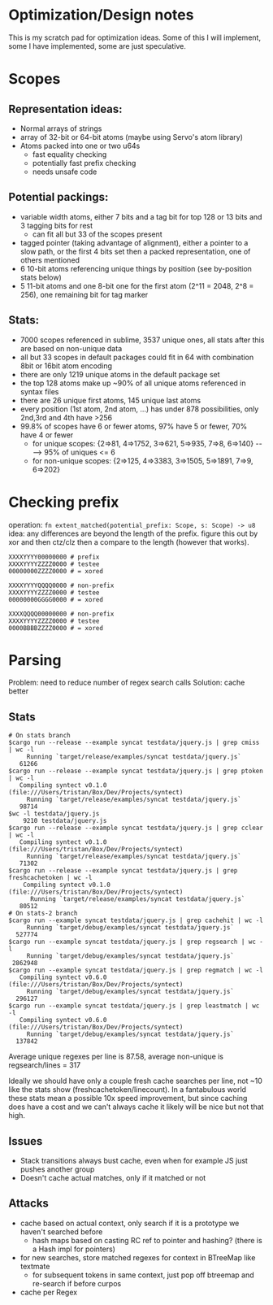 # Optimization/Design notes

This is my scratch pad for optimization ideas. Some of this I will implement, some I have implemented, some are just speculative.

# Scopes

## Representation ideas:
- Normal arrays of strings
- array of 32-bit or 64-bit atoms (maybe using Servo's atom library)
- Atoms packed into one or two u64s
  - fast equality checking
  - potentially fast prefix checking
  - needs unsafe code

## Potential packings:
- variable width atoms, either 7 bits and a tag bit for top 128 or 13 bits and 3 tagging bits for rest
  - can fit all but 33 of the scopes present
- tagged pointer (taking advantage of alignment), either a pointer to a slow path, or the first 4 bits set then a packed representation, one of others mentioned
- 6 10-bit atoms referencing unique things by position (see by-position stats below)
- 5 11-bit atoms and one 8-bit one for the first atom (2^11 = 2048, 2^8 = 256), one remaining bit for tag marker

## Stats:
- 7000 scopes referenced in sublime, 3537 unique ones, all stats after this are based on non-unique data
- all but 33 scopes in default packages could fit in 64 with combination 8bit or 16bit atom encoding
- there are only 1219 unique atoms in the default package set
- the top 128 atoms make up ~90% of all unique atoms referenced in syntax files
- there are 26 unique first atoms, 145 unique last atoms
- every position (1st atom, 2nd atom, ...) has under 878 possibilities, only 2nd,3rd and 4th have >256
- 99.8% of scopes have 6 or fewer atoms, 97% have 5 or fewer, 70% have 4 or fewer
  - for unique scopes: {2=>81, 4=>1752, 3=>621, 5=>935, 7=>8, 6=>140} ----> 95% of uniques <= 6
  - for non-unique scopes: {2=>125, 4=>3383, 3=>1505, 5=>1891, 7=>9, 6=>202}

# Checking prefix

operation: `fn extent_matched(potential_prefix: Scope, s: Scope) -> u8`
idea: any differences are beyond the length of the prefix.
figure this out by xor and then ctz/clz then a compare to the length (however that works).

```
XXXXYYYY00000000 # prefix
XXXXYYYYZZZZ0000 # testee
00000000ZZZZ0000 # = xored

XXXXYYYYQQQQ0000 # non-prefix
XXXXYYYYZZZZ0000 # testee
00000000GGGG0000 # = xored

XXXXQQQQ00000000 # non-prefix
XXXXYYYYZZZZ0000 # testee
0000BBBBZZZZ0000 # = xored
```

# Parsing

Problem: need to reduce number of regex search calls
Solution: cache better

## Stats

```
# On stats branch
$cargo run --release --example syncat testdata/jquery.js | grep cmiss | wc -l
     Running `target/release/examples/syncat testdata/jquery.js`
   61266
$cargo run --release --example syncat testdata/jquery.js | grep ptoken | wc -l
   Compiling syntect v0.1.0 (file:///Users/tristan/Box/Dev/Projects/syntect)
     Running `target/release/examples/syncat testdata/jquery.js`
   98714
$wc -l testdata/jquery.js
    9210 testdata/jquery.js
$cargo run --release --example syncat testdata/jquery.js | grep cclear | wc -l
   Compiling syntect v0.1.0 (file:///Users/tristan/Box/Dev/Projects/syntect)
     Running `target/release/examples/syncat testdata/jquery.js`
   71302
$cargo run --release --example syncat testdata/jquery.js | grep freshcachetoken | wc -l
    Compiling syntect v0.1.0 (file:///Users/tristan/Box/Dev/Projects/syntect)
      Running `target/release/examples/syncat testdata/jquery.js`
   80512
# On stats-2 branch
$cargo run --example syncat testdata/jquery.js | grep cachehit | wc -l
     Running `target/debug/examples/syncat testdata/jquery.js`
  527774
$cargo run --example syncat testdata/jquery.js | grep regsearch | wc -l
     Running `target/debug/examples/syncat testdata/jquery.js`
 2862948
$cargo run --example syncat testdata/jquery.js | grep regmatch | wc -l
   Compiling syntect v0.6.0 (file:///Users/tristan/Box/Dev/Projects/syntect)
     Running `target/debug/examples/syncat testdata/jquery.js`
  296127
$cargo run --example syncat testdata/jquery.js | grep leastmatch | wc -l
   Compiling syntect v0.6.0 (file:///Users/tristan/Box/Dev/Projects/syntect)
     Running `target/debug/examples/syncat testdata/jquery.js`
  137842
```

Average unique regexes per line is 87.58, average non-unique is regsearch/lines = 317

Ideally we should have only a couple fresh cache searches per line, not ~10 like the stats show (freshcachetoken/linecount).
In a fantabulous world these stats mean a possible 10x speed improvement, but since caching does have a cost and we can't always
cache it likely will be nice but not that high.

## Issues
- Stack transitions always bust cache, even when for example JS just pushes another group
- Doesn't cache actual matches, only if it matched or not

## Attacks
- cache based on actual context, only search if it is a prototype we haven't searched before
  - hash maps based on casting RC ref to pointer and hashing? (there is a Hash impl for pointers)
- for new searches, store matched regexes for context in BTreeMap like textmate
  - for subsequent tokens in same context, just pop off btreemap and re-search if before curpos
- cache per Regex
